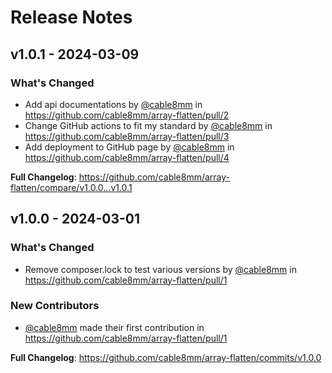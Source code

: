 # Release Notes

## v1.0.1 - 2024-03-09

### What's Changed

* Add api documentations by [@cable8mm](https://github.com/cable8mm) in https://github.com/cable8mm/array-flatten/pull/2
* Change GitHub actions to fit my standard by [@cable8mm](https://github.com/cable8mm) in https://github.com/cable8mm/array-flatten/pull/3
* Add deployment to GitHub page by [@cable8mm](https://github.com/cable8mm) in https://github.com/cable8mm/array-flatten/pull/4

**Full Changelog**: https://github.com/cable8mm/array-flatten/compare/v1.0.0...v1.0.1

## v1.0.0 - 2024-03-01

### What's Changed

* Remove composer.lock to test various versions by [@cable8mm](https://github.com/cable8mm) in https://github.com/cable8mm/array-flatten/pull/1

### New Contributors

* [@cable8mm](https://github.com/cable8mm) made their first contribution in https://github.com/cable8mm/array-flatten/pull/1

**Full Changelog**: https://github.com/cable8mm/array-flatten/commits/v1.0.0
